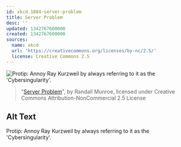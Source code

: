 ```yaml
---
id: xkcd.1084-server-problem
title: Server Problem
desc: ''
updated: 1342767600000
created: 1342767600000
sources:
  name: xkcd
  url: 'https://creativecommons.org/licenses/by-nc/2.5/'
  license: Creative Commons 2.5
---
```

![Protip: Annoy Ray Kurzweil by always referring to it as the 'Cybersingularity'.](https://imgs.xkcd.com/comics/server_problem.png)
> "[Server Problem](https://xkcd.com/1084/)", by Randall Munroe, licensed under Creative Commons Attribution-NonCommercial 2.5 License

## Alt Text
Protip: Annoy Ray Kurzweil by always referring to it as the 'Cybersingularity'.

